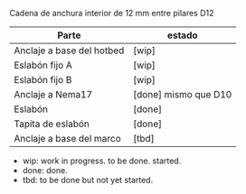 Cadena de anchura interior de 12 mm entre pilares D12

| Parte                       | estado |
|-----------------------------|------------|
| Anclaje a base del hotbed   | [wip] |
| Eslabón fijo A              | [wip] |
| Eslabón fijo B              | [wip] |
| Anclaje a Nema17            | [done] mismo que D10 |
| Eslabón                     | [done] |
| Tapita de eslabón           | [done] |
| Anclaje a base del marco    | [tbd]

- wip: work in progress. to be done. started.
- done: done.
- tbd: to be done but not yet started.

